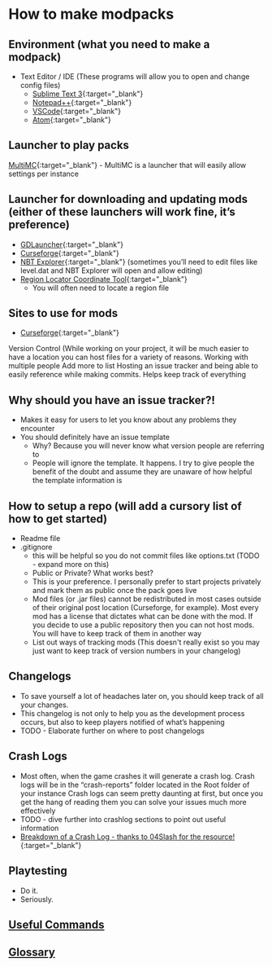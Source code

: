 # How to make modpacks

## Environment (what you need to make a modpack)
- Text Editor / IDE (These programs will allow you to open and change config files)
    - [Sublime Text 3](https://www.sublimetext.com/3){:target="_blank"}
    - [Notepad++](https://notepad-plus-plus.org/){:target="_blank"}
    - [VSCode](https://code.visualstudio.com/){:target="_blank"}
    - [Atom](https://atom.io/){:target="_blank"}

## Launcher to play packs
[MultiMC](https://multimc.org/){:target="_blank"} - MultiMC is a launcher that will easily allow settings per instance

## Launcher for downloading and updating mods (either of these launchers will work fine, it’s preference)
- [GDLauncher](https://gdevs.io/){:target="_blank"}
- [Curseforge](https://curseforge.overwolf.com/){:target="_blank"}
- [NBT Explorer](https://github.com/jaquadro/NBTExplorer/releases){:target="_blank"} (sometimes you’ll need to edit files like level.dat and NBT Explorer will open and allow editing)
- [Region Locator Coordinate Tool](https://dinnerbone.com/minecraft/tools/coordinates/){:target="_blank"}
    - You will often need to locate a region file

## Sites to use for mods
- [Curseforge](https://www.curseforge.com/minecraft/mc-mods){:target="_blank"}

Version Control (While working on your project, it will be much easier to have a location you can host files for a variety of reasons.
Working with multiple people
Add more to list
Hosting an issue tracker and being able to easily reference while making commits. Helps keep track of everything


## Why should you have an issue tracker?!
- Makes it easy for users to let you know about any problems they encounter
- You should definitely have an issue template
    - Why? Because you will never know what version people are referring to
    - People will ignore the template. It happens. I try to give people the benefit of the doubt and assume they are unaware of how helpful the template information is

## How to setup a repo (will add a cursory list of how to get started)
- Readme file
- .gitignore
    - this will be helpful so you do not commit files like options.txt (TODO - expand more on this)
    - Public or Private? What works best?
    - This is your preference. I personally prefer to start projects privately and mark them as public once the pack goes live
    - Mod files (or .jar files) cannot be redistributed in most cases outside of their original post location (Curseforge, for example). Most every mod has a license that dictates what can be done with the mod. If you decide to use a public repository then you can not host mods. You will have to keep track of them in another way
    - List out ways of tracking mods (This doesn't really exist so you may just want to keep track of version numbers in your changelog)

## Changelogs
- To save yourself a lot of headaches later on, you should keep track of all your changes. 
- This changelog is not only to help you as the development process occurs, but also to keep players notified of what’s happening
- TODO - Elaborate further on where to post changelogs

## Crash Logs
- Most often, when the game crashes it will generate a crash log. Crash logs will be in the “crash-reports” folder located in the Root folder of your instance
Crash logs can seem pretty daunting at first, but once you get the hang of reading them you can solve your issues much more effectively
- TODO - dive further into crashlog sections to point out useful information
- [Breakdown of a Crash Log - thanks to 04Slash for the resource!](https://github.com/04Slash/Breaking-Down-Minecraft-Forge-Crash-Reports/wiki/Reading-Crash-Reports){:target="_blank"}

## Playtesting
- Do it.
- Seriously.

## [**Useful Commands**](/commands)
## [**Glossary**](/glossary)